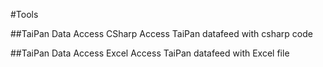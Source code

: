 ﻿#Tools

##TaiPan Data Access CSharp
Access TaiPan datafeed with csharp code

##TaiPan Data Access Excel
Access TaiPan datafeed with Excel file